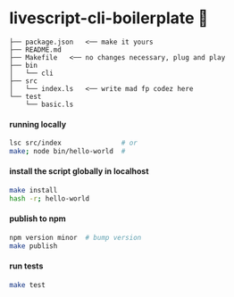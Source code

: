 # livescript-cli-boilerplate :nut_and_bolt:

```
├── package.json   <── make it yours
├── README.md
├── Makefile   <── no changes necessary, plug and play
├── bin
│   └── cli
├── src
│   └── index.ls   <── write mad fp codez here
└── test
    └── basic.ls
```

#### running locally

```sh
lsc src/index               # or
make; node bin/hello-world  # 
```

#### install the script globally in localhost

```sh
make install
hash -r; hello-world
```

#### publish to npm

```sh
npm version minor  # bump version
make publish
```

#### run tests

```sh
make test
```
